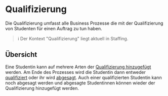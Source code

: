 # Qualifizierung

Die Qualifizierung umfasst alle Business Prozesse die mit der Qualifizierung von Studenten für einen Auftrag zu tun haben.

> ℹ️ Der Kontext "Qualifizierung" liegt aktuell in Staffing.

## Übersicht

Eine Studentin kann auf mehrere Arten der [Qualifizierung hinzugefügt](student-hinzugefuegt) werden. Am Ende des Prozesses wird die Studentin dann entweder [qualifiziert](student-qualifiziert) oder ihr wird [abgesagt](student-abgesagt). Auch einer qualifizierten Studentin kann noch abgesagt werden und abgesagte Studentinnen können wieder der Qualifizierung hinzugefügt werden.
